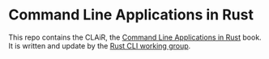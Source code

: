 # Command Line Applications in Rust

This repo contains the CLAiR, the [Command Line Applications in Rust][clair] book.
It is written and update by the [Rust CLI working group][wg].

[clair]: https://rust-cli.github.io/book/
[wg]: https://github.com/rust-cli/meta
